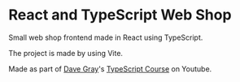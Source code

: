 # React and TypeScript Web Shop

Small web shop frontend made in React using TypeScript.

The project is made by using Vite.

Made as part of [Dave Gray](https://www.youtube.com/@DaveGrayTeachesCode)'s [TypeScript Course](https://youtu.be/gieEQFIfgYc) on Youtube.
